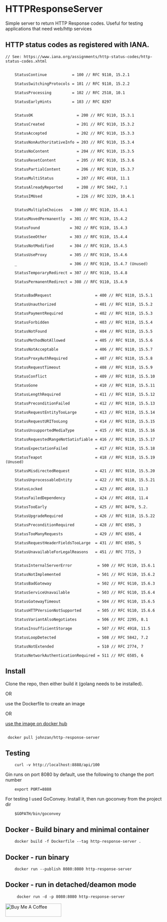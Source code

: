 # HTTPResponseServer

Simple server to return HTTP Response codes. Useful for testing applications that need web/http services 





## HTTP status codes as registered with IANA.
```
// See: https://www.iana.org/assignments/http-status-codes/http-status-codes.xhtml


	StatusContinue           = 100 // RFC 9110, 15.2.1

	StatusSwitchingProtocols = 101 // RFC 9110, 15.2.2

	StatusProcessing         = 102 // RFC 2518, 10.1

	StatusEarlyHints         = 103 // RFC 8297


	StatusOK                   = 200 // RFC 9110, 15.3.1

	StatusCreated              = 201 // RFC 9110, 15.3.2

	StatusAccepted             = 202 // RFC 9110, 15.3.3

	StatusNonAuthoritativeInfo = 203 // RFC 9110, 15.3.4

	StatusNoContent            = 204 // RFC 9110, 15.3.5

	StatusResetContent         = 205 // RFC 9110, 15.3.6

	StatusPartialContent       = 206 // RFC 9110, 15.3.7

	StatusMultiStatus          = 207 // RFC 4918, 11.1

	StatusAlreadyReported      = 208 // RFC 5842, 7.1

	StatusIMUsed               = 226 // RFC 3229, 10.4.1


	StatusMultipleChoices   = 300 // RFC 9110, 15.4.1

	StatusMovedPermanently  = 301 // RFC 9110, 15.4.2

	StatusFound             = 302 // RFC 9110, 15.4.3

	StatusSeeOther          = 303 // RFC 9110, 15.4.4

	StatusNotModified       = 304 // RFC 9110, 15.4.5

	StatusUseProxy          = 305 // RFC 9110, 15.4.6

	_                       = 306 // RFC 9110, 15.4.7 (Unused)

	StatusTemporaryRedirect = 307 // RFC 9110, 15.4.8

	StatusPermanentRedirect = 308 // RFC 9110, 15.4.9


	StatusBadRequest                   = 400 // RFC 9110, 15.5.1

	StatusUnauthorized                 = 401 // RFC 9110, 15.5.2

	StatusPaymentRequired              = 402 // RFC 9110, 15.5.3

	StatusForbidden                    = 403 // RFC 9110, 15.5.4

	StatusNotFound                     = 404 // RFC 9110, 15.5.5

	StatusMethodNotAllowed             = 405 // RFC 9110, 15.5.6

	StatusNotAcceptable                = 406 // RFC 9110, 15.5.7

	StatusProxyAuthRequired            = 407 // RFC 9110, 15.5.8

	StatusRequestTimeout               = 408 // RFC 9110, 15.5.9

	StatusConflict                     = 409 // RFC 9110, 15.5.10

	StatusGone                         = 410 // RFC 9110, 15.5.11

	StatusLengthRequired               = 411 // RFC 9110, 15.5.12

	StatusPreconditionFailed           = 412 // RFC 9110, 15.5.13

	StatusRequestEntityTooLarge        = 413 // RFC 9110, 15.5.14

	StatusRequestURITooLong            = 414 // RFC 9110, 15.5.15

	StatusUnsupportedMediaType         = 415 // RFC 9110, 15.5.16

	StatusRequestedRangeNotSatisfiable = 416 // RFC 9110, 15.5.17

	StatusExpectationFailed            = 417 // RFC 9110, 15.5.18

	StatusTeapot                       = 418 // RFC 9110, 15.5.19 (Unused)

	StatusMisdirectedRequest           = 421 // RFC 9110, 15.5.20

	StatusUnprocessableEntity          = 422 // RFC 9110, 15.5.21

	StatusLocked                       = 423 // RFC 4918, 11.3

	StatusFailedDependency             = 424 // RFC 4918, 11.4

	StatusTooEarly                     = 425 // RFC 8470, 5.2.

	StatusUpgradeRequired              = 426 // RFC 9110, 15.5.22

	StatusPreconditionRequired         = 428 // RFC 6585, 3

	StatusTooManyRequests              = 429 // RFC 6585, 4

	StatusRequestHeaderFieldsTooLarge  = 431 // RFC 6585, 5

	StatusUnavailableForLegalReasons   = 451 // RFC 7725, 3


	StatusInternalServerError           = 500 // RFC 9110, 15.6.1

	StatusNotImplemented                = 501 // RFC 9110, 15.6.2

	StatusBadGateway                    = 502 // RFC 9110, 15.6.3

	StatusServiceUnavailable            = 503 // RFC 9110, 15.6.4

	StatusGatewayTimeout                = 504 // RFC 9110, 15.6.5

	StatusHTTPVersionNotSupported       = 505 // RFC 9110, 15.6.6

	StatusVariantAlsoNegotiates         = 506 // RFC 2295, 8.1

	StatusInsufficientStorage           = 507 // RFC 4918, 11.5

	StatusLoopDetected                  = 508 // RFC 5842, 7.2

	StatusNotExtended                   = 510 // RFC 2774, 7

	StatusNetworkAuthenticationRequired = 511 // RFC 6585, 6

```


## Install

Clone the repo, then either build it (golang needs to be installed).

OR

use the Dockerfile to create an image

OR


[use the image on docker hub](https://hub.docker.com/r/johnzan/http-response-server)
```

 docker pull johnzan/http-response-server

```

## Testing
```
	curl -v http://localhost:8888/api/100

```

Gin runs on  port 8080 by default, use the following to change the port number 

```
	export PORT=8888
```


For testing I used GoConvey. Install it, then run goconvey from the project dir

```
	$GOPATH/bin/goconvey
```


## Docker - Build binary and minimal container
```
	docker build -f Dockerfile --tag http-response-server .

```

## Docker - run binary

```
	docker run --publish 8080:8080 http-response-server
```

## Docker - run in detached/deamon mode

```
	 docker run -d -p 8080:8080 http-response-server
```

<a href="https://www.buymeacoffee.com/johnzan" target="_blank"><img src="https://cdn.buymeacoffee.com/buttons/default-orange.png" alt="Buy Me A Coffee" height="41" width="174"></a>
